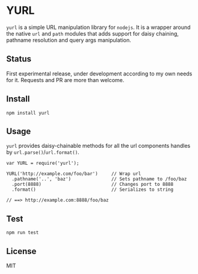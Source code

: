 
YURL
====

`yurl` is a simple URL manipulation library for `nodejs`. It is a wrapper 
around the native `url` and `path` modules that adds support for daisy 
chaining, pathname resolution and query args manipulation.


Status
------

First experimental release, under development according to my own needs for it. 
Requests and PR are more than welcome.


Install
-------

    npm install yurl


Usage
-----

`yurl` provides daisy-chainable methods for all the url components handles by
`url.parse()`/`url.format()`.

    var YURL = require('yurl');

    YURL('http://example.com/foo/bar')     // Wrap url
      .pathname('..', 'baz')               // Sets pathname to /foo/baz
      .port(8888)                          // Changes port to 8888
      .format()                            // Serializes to string

    // ==> http://example.com:8888/foo/baz
    

Test
----

    npm run test


License
-------

MIT

